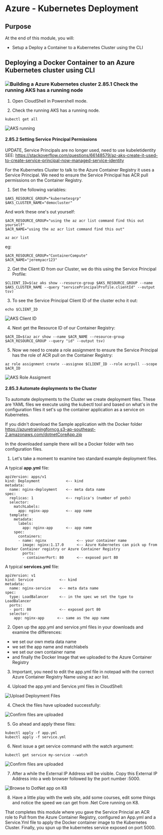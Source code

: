 # Azure - Kubernetes Deployment

## Purpose
At the end of this module, you will:
* Setup a Deploy a Container to a Kubernetes Cluster using the CLI

## Deploying a Docker Container to an Azure Kubernetes cluster using CLI

### ![Building a Azure Kubernetes cluster][activity] 2.85.1 Check the running AKS has a running node

1. Open CloudShell in Powershell mode.

1. Check the running AKS has a running node.
```
kubectl get all
```

![AKS running](../images/K8GetAll.png)


#### 2.85.2 Setting Service Principal Permissions

UPDATE, Service Principals are no longer used, need to use kubeletidentity SEE: https://stackoverflow.com/questions/66148579/az-aks-create-it-used-to-create-service-principal-now-managed-service-identity


For the Kubernetes Cluster to talk to the Azure Container Registry it uses a Service Principal. We need to ensure the Service Principal has ACR pull permissions on the Container Registry.

1. Set the following variables:

```
$AKS_RESOURCE_GROUP="kubernetesgrp"
$AKS_CLUSTER_NAME="democluster"
```

And work these one's out yourself:
```
$ACR_RESOURCE_GROUP="using the az acr list command find this out yourself"
$ACR_NAME="using the az acr list command find this out"
```

```
az acr list
```

eg:
```
$ACR_RESOURCE_GROUP="ContainerCompute"
$ACR_NAME="jeremyacr123"
```

2. Get the Client ID from our Cluster, we do this using the Service Principal Profile:

```
$CLIENT_ID=$(az aks show --resource-group $AKS_RESOURCE_GROUP --name $AKS_CLUSTER_NAME --query "servicePrincipalProfile.clientId" --output tsv)
```

3. To see the Service Principal Client ID of the cluster echo it out:

```
echo $CLIENT_ID
```

![AKS Client ID](../images/K8ClientID.png)


4. Next get the Resource ID of our Container Registry:

```
$ACR_ID=$(az acr show --name $ACR_NAME --resource-group $ACR_RESOURCE_GROUP --query "id" --output tsv)
```

5. Now we need to create a role assignment to ensure the Service Principal has the role of ACR pull on the Container Registry:
```
az role assignment create --assignee $CLIENT_ID --role acrpull --scope $ACR_ID
```

![AKS Role Assigment](../images/K8AssignRole.png)


#### 2.85.3 Automate deployments to the Cluster

To automate deployments to the Cluster we create deployment files. These are YAML files we execute using the kubectl tool and based on what's in the configuration files it set's up the container application as a service on Kubernetes.

If you didn't download the Sample application with the Docker folder https://azuretrainingforncg.s3-ap-southeast-2.amazonaws.com/dotnetCoreApp.zip

In the downloaded sample there will be a Docker folder with two configuration files. 

1. Let's take a moment to examine two standard example deployment files.

A typical **app.yml** file:

```
apiVersion: apps/v1
kind: Deployment            <-- kind 
metadata:
  name: nginx-deployment    <-- meta data name 
spec:
  replicas: 1               <-- replica's (number of pods)
  selector:
    matchLabels:
      app: nginx-app        <-- app name
  template:
    metadata:
      labels:
        app: nginx-app      <-- app name
    spec:
      containers:
      - name: nginx              <-- your container name
        image: nginx:1.17.0      <-- Azure Kubernetes can pick up from Docker Container registry or Azure Container Registry
        ports:
        - containerPort: 80      <-- exposed port 80
```

A typical **services.yml** file:

```
apiVersion: v1
kind: Service            <-- kind 
metadata:
  name: nginx-service    <-- meta data name 
spec:
  type: LoadBalancer     <-- in the spec we set the type to LoadBalancer  
  ports:
  - port: 80             <-- exposed port 80
  selector:
    app: nginx-app      <-- same as the app name
```

2. Open up the app.yml and service.yml files in your downloads and examine the differences:
* we set our own meta data name
* we set the app name and matchlabels
* we set our own container name
* and finally the Docker Image that we uploaded to the Azure Container Registry

3. Important, you need to edit the app.yml file in notepad with the correct Azure Container Registry Name using az acr list.

3. Upload the app.yml and Service.yml files in CloudShell:

![Upload Deployment Files](../images/K8upload.png)

4. Check the files have uploaded successfully:

![Confirm files are uploaded](../images/K8Dir.png)

5. Go ahead and apply these files:

```
kubectl apply -f app.yml
kubectl apply -f service.yml
```

6. Next issue a get service command with the watch argument:

```
kubectl get service my-service --watch
```

![Confirm files are uploaded](../images/K8Watch.png)

7. After a while the External IP Address will be visible. Copy this External IP Address into a web browser followed by the port number :5000.

![Browse to DotNet app on K8](../images/dotnetapponK8.png)

8. Have a little play with the web site, add some courses, edit some things and notice the speed we can get from .Net Core running on K8.

That completes this module where you gave the Service Princial an ACR role to Pull from the Azure Container Registry, configured an App.yml and a Service.Yml file to apply the Docker container image to the Kubernetes Cluster. Finally, you spun up the kubernetes service exposed on port 5000.

[activity]: ../icons/activity.png "Workshop Activity!"
[discussion]: ../icons/discussion.png "Team Discussion!"
[reading]: ../icons/reading.png "Further Reading!"
